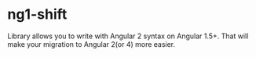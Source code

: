 # ng1-shift

Library allows you to write with Angular 2 syntax on Angular 1.5+. That will make your migration to Angular 2(or 4) more easier.
